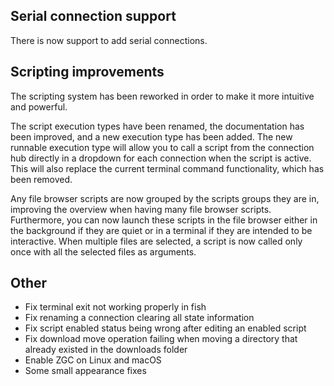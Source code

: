 ## Serial connection support

There is now support to add serial connections.

## Scripting improvements

The scripting system has been reworked in order to make it more intuitive and powerful.

The script execution types have been renamed, the documentation has been improved, and a new execution type has been added.
The new runnable execution type will allow you to call a script from the connection hub directly in a dropdown for each connection when the script is active.
This will also replace the current terminal command functionality, which has been removed.

Any file browser scripts are now grouped by the scripts groups they are in, improving the overview when having many file browser scripts.
Furthermore, you can now launch these scripts in the file browser either in the background if they are quiet or in a terminal if they are intended to be interactive.
When multiple files are selected, a script is now called only once with all the selected files as arguments.

## Other

- Fix terminal exit not working properly in fish
- Fix renaming a connection clearing all state information
- Fix script enabled status being wrong after editing an enabled script
- Fix download move operation failing when moving a directory that already existed in the downloads folder
- Enable ZGC on Linux and macOS
- Some small appearance fixes